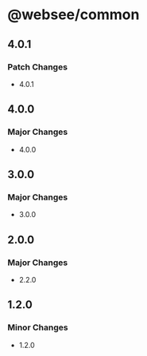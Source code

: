 # @websee/common

## 4.0.1

### Patch Changes

- 4.0.1

## 4.0.0

### Major Changes

- 4.0.0

## 3.0.0

### Major Changes

- 3.0.0

## 2.0.0

### Major Changes

- 2.2.0

## 1.2.0

### Minor Changes

- 1.2.0
